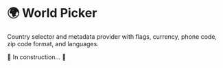 # 🌍 World Picker

Country selector and metadata provider with flags, currency, phone code, zip code format, and languages.

🚧 In construction... 🚧
